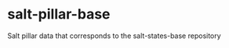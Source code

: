 salt-pillar-base
================

Salt pillar data that corresponds to the salt-states-base repository
